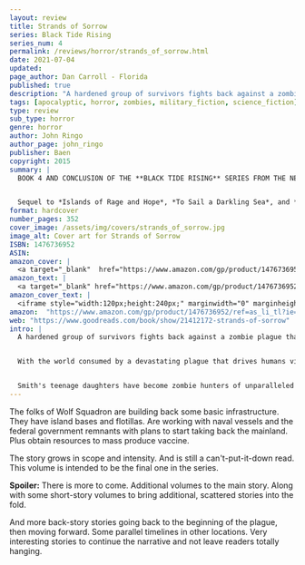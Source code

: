 ```yaml
---
layout: review
title: Strands of Sorrow
series: Black Tide Rising
series_num: 4
permalink: /reviews/horror/strands_of_sorrow.html
date: 2021-07-04
updated: 
page_author: Dan Carroll - Florida
published: true
description: "A hardened group of survivors fights back against a zombie plague that has brought down civilization."
tags: [apocalyptic, horror, zombies, military_fiction, science_fiction]
type: review
sub_type: horror
genre: horror
author: John Ringo
author_page: john_ringo
publisher: Baen
copyright: 2015
summary: |
  BOOK 4 AND CONCLUSION OF THE **BLACK TIDE RISING** SERIES FROM THE NEW YORK TIMES BEST-SELLING AUTHOR.


  Sequel to *Islands of Rage and Hope*, *To Sail a Darkling Sea*, and *Under a Graveyard Sky*. A hardened group of survivors fights back against a zombie plague that has brought down civilization.
format: hardcover
number_pages: 352
cover_image: /assets/img/covers/strands_of_sorrow.jpg
image_alt: Cover art for Strands of Sorrow
ISBN: 1476736952
ASIN: 
amazon_cover: |
  <a target="_blank"  href="https://www.amazon.com/gp/product/1476736952/ref=as_li_tl?ie=UTF8&camp=1789&creative=9325&creativeASIN=1476736952&linkCode=as2&tag=floridan21-20&linkId=e0521c39146d174b1ad0e2f6b73faf9b"><img border="0" src="//ws-na.amazon-adsystem.com/widgets/q?_encoding=UTF8&MarketPlace=US&ASIN=1476736952&ServiceVersion=20070822&ID=AsinImage&WS=1&Format=_SL250_&tag=floridan21-20" ></a>
amazon_text: |
  <a target="_blank" href="https://www.amazon.com/gp/product/1476736952/ref=as_li_tl?ie=UTF8&camp=1789&creative=9325&creativeASIN=1476736952&linkCode=as2&tag=floridan21-20&linkId=b47e37bc8c01b092ab4d413073cb49c3">Strands of Sorrow (4) (Black Tide Rising)</a>
amazon_cover_text: |
  <iframe style="width:120px;height:240px;" marginwidth="0" marginheight="0" scrolling="no" frameborder="0" src="//ws-na.amazon-adsystem.com/widgets/q?ServiceVersion=20070822&OneJS=1&Operation=GetAdHtml&MarketPlace=US&source=ac&ref=tf_til&ad_type=product_link&tracking_id=floridan21-20&marketplace=amazon&amp;region=US&placement=1476736952&asins=1476736952&linkId=d9478c665c76ba212e11679287747349&show_border=false&link_opens_in_new_window=false&price_color=333333&title_color=0066c0&bg_color=ffffff"></iframe>
amazon:  "https://www.amazon.com/gp/product/1476736952/ref=as_li_tl?ie=UTF8&tag=floridan21-20&camp=1789&creative=9325&linkCode=as2&creativeASIN=1476736952&linkId=b84af9f926e4003f4a4e611cdf056801"
web: "https://www.goodreads.com/book/show/21412172-strands-of-sorrow"
intro: |
  A hardened group of survivors fights back against a zombie plague that has brought down civilization.


  With the world consumed by a devastating plague that drives humans violently insane, what was once a band of desperate survivors bobbing on a dark Atlantic ocean has now become Wolf Squadron, the only hope for the salvation of the human race. Banding together with what remains of the U.S. Navy, Wolf Squadron, and its leader Steve Smith, not only plans to survive; he plans to retake the mainland from the infected, starting with North America.


  Smith's teenage daughters have become zombie hunters of unparalleled skill, both at land and on the sea, and they may hold the key to the rebirth of civilization on a devastated planet.
---
```


The folks of Wolf Squadron are building back some basic infrastructure. They have island bases and flotillas. Are working with naval vessels and the federal government remnants with plans to start taking back the mainland. Plus obtain resources to mass produce vaccine.

The story grows in scope and intensity. And is still a can't-put-it-down read. This volume is intended to be the final one in the series.

**Spoiler:** There is more to come. Additional volumes to the main story. Along with some short-story volumes to bring additional, scattered stories into the fold.

And more back-story stories going back to the beginning of the plague, then moving forward. Some parallel timelines in other locations. Very interesting stories to continue the narrative and not leave readers totally hanging.
